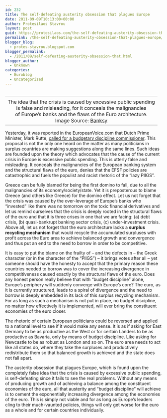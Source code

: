 ```yaml
---
id: 232
title: The self-defeating austerity obsession that plagues Europe
date: 2011-09-09T10:13:00+00:00
author: Protesilaos Stavrou
layout: post
guid: https://protesilaos.com/the-self-defeating-austerity-obsession-that-plagues-europe/
permalink: /the-self-defeating-austerity-obsession-that-plagues-europe/
blogger_blog:
  - protes-stavrou.blogspot.com
blogger_permalink:
  - /2011/09/self-defeating-austerity-obsession-that.html
blogger_author:
  - Unknown
categories:
  - Euroblog
  - Uncategorized
---
```

<table align="center" cellpadding="0" cellspacing="0" class="tr-caption-container" style="float: right; margin-left: 1em; text-align: right;">
  <tr>
    <td style="text-align: center;">
    </td>
  </tr>
  
  <tr>
    <td class="tr-caption" style="text-align: center;">
      The idea that the crisis is caused by excessive public spending<br /> is false and misleading, for it conceals the malignancies<br />of Europe&#8217;s banks and the flaws of the Euro architecture.<br />Image Source: <a href="http://www.banksy-wallpaper.com/banksy-wallpapers/eat-crack-banksy.php">Banksy </a>
    </td>
  </tr>
</table>

Yesterday, it was reported in the EuropeanVoice.com that Dutch Prime Minister, Mark Rutte, [called for a budgetary discipline commissioner](http://www.europeanvoice.com/article/2011/september/rutte-calls-for-eu-budget-commissioner/71981.aspx). This proposal is not the only one heard on the matter as many politicians in surplus countries are making suggestions along the same lines. Such ideas are founded upon the theory which advocates that the cause of the current crisis in Europe is excessive public spending. This is utterly false and misleading. It conceals the malignancies of the European banking system and the structural flaws of the euro, denies that the EFSF policies are catastrophic and fuels the populist and racist rhetoric of the &#8220;lazy PIIGS&#8221;. 

Greece can be fully blamed for being the first domino to fall, due to all the malignancies of its economy/society/state. Yet it is preposterous to blame Greece (and others like Greece) for the domino effect. Let us not forget that the crisis was caused by the over-leverage of Europe&#8217;s banks who &#8220;invested&#8221; like there was no tomorrow on the toxic financial derivatives and let us remind ourselves that the crisis is deeply rooted in the structural flaws of the euro and that it is three crises in one that we are facing: (a) debt crisis, (b) quasi-bankrupt banking sector crisis, (c) under-investment crisis. Above all, let us not forget that the euro architecture lacks a **surplus recycling mechanism** that would recycle the accumulated surpluses with profit across the Euro area to achieve balanced growth and convergence and thus put an end to the need to borrow in order to be competitive. 

It is easy to put the blame on the frailty of &#8211; and the defects in &#8211; the Greek character (or in the character of the &#8220;PIIGS&#8221;) &#8211; it brings votes after all &#8211; yet someone should have the honesty to accept that the primary reason these countries needed to borrow was to cover the increasing divergence in competitiveness caused exactly by the structural flaws of the euro. Does any honest person really believe that with &#8220;budget discipline&#8221; alone, Europe&#8217;s periphery will suddenly converge with Europe&#8217;s core? The euro, as it is currently structured, leads to a spiral of divergence and the need to borrow is deeply embedded in its lack of this surplus recycling mechanism. For as long as such a mechanism is not put in place, no budget discipline, no matter how effectively it is implemented, will ever bring the constituent economies of the euro closer.

The rhetoric of certain European politicians could be reversed and applied to a national level to see if it would make any sense. It is as if asking for East Germany to be as productive as the West or for certain Landers to be as productive as Bavaria, only by means of budget discipline. Like asking for Newcastle to be as robust as London and so on. The euro area needs to act like all states do, where they take the surpluses and productively redistribute them so that balanced growth is achieved and the state does not fall apart.

The austerity obsession that plagues Europe, which is found upon the completely false idea that the crisis is caused by excessive public spending, is self-defeating since it fails to see the real problems. Without any means of producing growth and of achieving a balance among the constituent economies of the euro, all that austerity and &#8220;budget discipline&#8221; will achieve is to cement the exponentially increasing divergence among the economies of the euro. This is simply not viable and for as long as Europe&#8217;s leaders cling to their much-vaunted policies, things will only get worse for the euro as a whole and for certain countries individually.